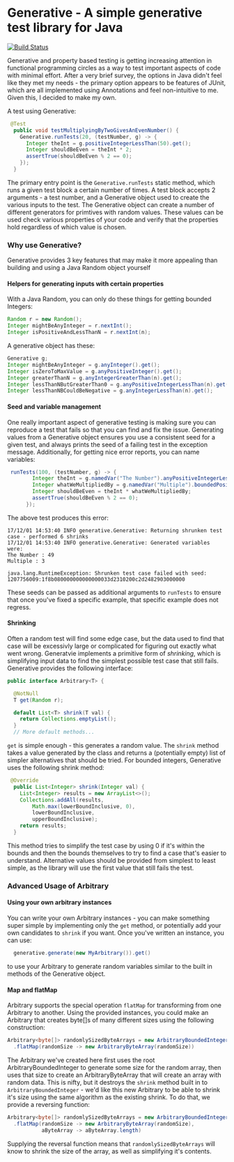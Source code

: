 # Generative - A simple generative test library for Java

[![Build Status](https://travis-ci.com/LiveRamp/generative.svg?branch=master)](https://travis-ci.com/LiveRamp/generative)

Generative and property based testing is getting increasing attention in functional programming circles as a way to test important aspects of code with minimal effort. After a very brief survey, the options in Java didn't feel like they met my needs - the primary option appears to be features of JUnit, which are all implemented using Annotations and feel non-intuitive to me. Given this, I decided to make my own.

A test using Generative:

```java
 @Test
  public void testMultiplyingByTwoGivesAnEvenNumber() {
    Generative.runTests(20, (testNumber, g) -> {
      Integer theInt = g.positiveIntegerLessThan(50).get();
      Integer shouldBeEven = theInt * 2;
      assertTrue(shouldBeEven % 2 == 0);
    });
  }
```

The primary entry point is the `Generative.runTests` static method, which runs a given test block a certain number of times. A test block accepts 2 arguments - a test number, and a Generative object used to create the various inputs to the test. The Generative object can create a number of different generators for primtives with random values. These values can be used check various properties of your code and verify that the properties hold regardless of which value is chosen.

### Why use Generative?

Generative provides 3 key features that may make it more appealing than building and using a Java Random object yourself

#### Helpers for generating inputs with certain properties

With a Java Random, you can only do these things for getting bounded Integers:
```java
Random r = new Random();
Integer mightBeAnyInteger = r.nextInt();
Integer isPositiveAndLessThanN = r.nextInt(n);
```
A generative object has these:
```java
Generative g;
Integer mightBeAnyInteger = g.anyInteger().get();
Integer isZeroToMaxValue = g.anyPositiveInteger().get();
Integer greaterThanN = g.anyIntegerGreaterThan(n).get();
Integer lessThanNButGreaterThan0 = g.anyPositiveIntegerLessThan(n).get();
Integer lessThanNBCouldBeNegative = g.anyIntegerLessThan(n).get();
```

#### Seed and variable management
One really important aspect of generative testing is making sure you can reproduce a test that fails so that you can find and fix the issue. Generating values from a Generative object ensures you use a consistent seed for a given test, and always prints the seed of a failing test in the exception message. Additionally, for getting nice error reports, you can name variables:
```java
 runTests(100, (testNumber, g) -> {
        Integer theInt = g.namedVar("The Number").anyPositiveIntegerLessThan(50).get();
        Integer whatWeMultipliedBy = g.namedVar("Multiple").boundedPositiveInteger(2, 4).get();
        Integer shouldBeEven = theInt * whatWeMultipliedBy;
        assertTrue(shouldBeEven % 2 == 0);
      });
```
The above test produces this error:
```
17/12/01 14:53:40 INFO generative.Generative: Returning shrunken test case - performed 6 shrinks
17/12/01 14:53:40 INFO generative.Generative: Generated variables were: 
The Number : 49
Multiple : 3

java.lang.RuntimeException: Shrunken test case failed with seed: 1207756009:1f8b080000000000000033d2310200c2d2482903000000
```
These seeds can be passed as additional arguments to `runTests` to ensure that once you've fixed a specific example, that specific example does not regress.

#### Shrinking

Often a random test will find some edge case, but the data used to find that case will be excessivly large or complicated for figuring out exactly what went wrong. Generatvie implements a primitive form of _shrinking_, which is simplifying input data to find the simplest possible test case that still fails. Generative provides the following interface:
```java
public interface Arbitrary<T> {

  @NotNull
  T get(Random r);

  default List<T> shrink(T val) {
    return Collections.emptyList();
  }
  // More default methods...
```

`get` is simple enough - this generates a random value. The `shrink` method takes a value generated by the class and returns a (potentially empty) list of simpler alternatives that should be tried. For bounded integers, Generative uses the following shrink method:

```java
 @Override
  public List<Integer> shrink(Integer val) {
    List<Integer> results = new ArrayList<>();
    Collections.addAll(results,
        Math.max(lowerBoundInclusive, 0),
        lowerBoundInclusive,
        upperBoundInclusive);
    return results;
  }
```
This method tries to simplify the test case by using 0 if it's within the bounds and then the bounds themselves to try to find a case that's easier to understand. Alternative values should be provided from simplest to least simple, as the library will use the first value that still fails the test.

### Advanced Usage of Arbitrary

#### Using your own arbitrary instances

You can write your own Arbitrary instances - you can make something super simple by implementing only the `get` method, or potentially add your own candidates to `shrink` if you want. Once you've written an instance, you can use:

```java
  generative.generate(new MyArbitrary()).get()
```

to use your Arbitrary to generate random variables similar to the built in methods of the Generative object.

#### Map and flatMap

Arbitrary supports the special operation `flatMap` for transforming from one Arbitrary to another. Using the provided instances, you could make an Arbitrary that creates byte[]s of many different sizes using the following construction:

```java
Arbitrary<byte[]> randomlySizedByteArrays = new ArbitraryBoundedInteger(0,10)
  .flatMap(randomSize -> new ArbitraryByteArray(randomSize))
```

The Arbitrary we've created here first uses the root ArbitraryBoundedInteger to generate some size for the random array, then uses that size to create an ArbitraryByteArray that will create an array with random data. This is nifty, but it destroys the `shrink` method built in to `ArbitraryBoundedInteger` - we'd like this new Arbitrary to be able to shrink it's size using the same algorithm as the existing shrink. To do that, we provide a reversing function:

```java
Arbitrary<byte[]> randomlySizedByteArrays = new ArbitraryBoundedInteger(0,10)
  .flatMap(randomSize -> new ArbitraryByteArray(randomSize), 
           aByteArray -> aByteArray.length)
```

Supplying the reversal function means that `randomlySizedByteArrays` will know to shrink the size of the array, as well as simplifying it's contents.
